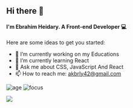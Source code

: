 ## Hi there 👋
#### I'm Ebrahim Heidary. A Front-end Developer 💻


Here are some ideas to get you started:

- 🔭 I’m currently working on my Educations
- 🌱 I’m currently learning React
- 💬 Ask me about CSS, JavaScript And React
- 📫 How to reach me: akbrly42@gmail.com 



![age](https://img.shields.io/badge/age-19-blue)
![focus](https://img.shields.io/badge/focus-frontend-blue)

<a href="https://github.com/EbrahimHeydari">
  <img src="https://github-readme-stats.vercel.app/api?username=EbrahimHeydari&hide=stars&show_icons=true&theme=react">
</a>

<!-- ![Top Langs](https://github-readme-stats.vercel.app/api/top-langs/?username=EbrahimHeydari&theme=react) -->
